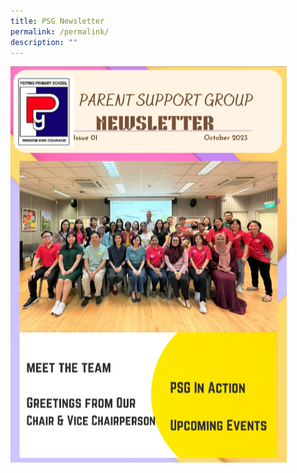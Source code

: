 ```yaml
---
title: PSG Newsletter
permalink: /permalink/
description: ""
---
```

<a href="https://online.fliphtml5.com/cuxpm/huhv/">![](/images/PSG/newsletter%20page%20final.png)</a>
